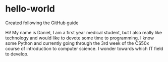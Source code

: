 # hello-world
Created following the GitHub guide

Hi! My name is Daniel, I am a first year medical student, but I also really like technology and would like to devote some time to programming. I know some Python and currently going through the 3rd week of the CS50x course of introduction to computer science. I wonder towards which IT field to develop.
